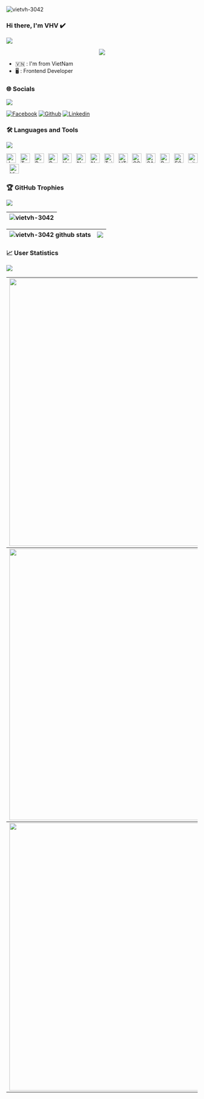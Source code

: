 <p align="left"> <img src="https://komarev.com/ghpvc/?username=vietvh-3042&label=Profile%20views&color=0e75b6&style=flat" alt="vietvh-3042" /> </p>

### Hi there, I'm VHV ✔️
<img src="https://user-images.githubusercontent.com/73097560/115834477-dbab4500-a447-11eb-908a-139a6edaec5c.gif">

<p align="center" color="#36BCF7FF"><img src="https://readme-typing-svg.herokuapp.com?font=Fira+Code&pause=1000&width=435&lines=Frontend+Developer"></p>

- 🇻🇳 : I'm from VietNam
- 🖥️ : Frontend Developer


### 🌐 Socials
<img src="https://user-images.githubusercontent.com/73097560/115834477-dbab4500-a447-11eb-908a-139a6edaec5c.gif">

[![Facebook](https://img.shields.io/badge/Facebook-1877F2?style=for-the-badge&logo=facebook&logoColor=white)](https://www.facebook.com/vuhong.viet.15498)
[![Github](https://img.shields.io/badge/GitHub-100000?style=for-the-badge&logo=github&logoColor=white)](https://github.com/vietvh-3042/)
[![Linkedin](https://img.shields.io/badge/LinkedIn-0077B5?style=for-the-badge&logo=linkedin&logoColor=white)](https://www.linkedin.com/in/vietvuhong1504/)

### 🛠 Languages and Tools
<img src="https://user-images.githubusercontent.com/73097560/115834477-dbab4500-a447-11eb-908a-139a6edaec5c.gif">

<img src="https://img.shields.io/badge/JavaScript-282C34?logo=javascript&logoColor=F7DF1E" title="JavaScript" height="25"/> &nbsp;
<img src="https://img.shields.io/badge/TypeScript-282C34?logo=typescript&logoColor=3178C6" title="TypeScript" height="25"/> &nbsp;
<img src="https://img.shields.io/badge/ReactJS-282C34?logo=react&logoColor=61DAFB" title="ReactJS" height="25"/> &nbsp;
<img src="https://img.shields.io/badge/Redux-282C34?logo=redux&logoColor=764ABC" title="Redux" height="25"/> &nbsp;
<img src="https://img.shields.io/badge/Vue.js-282C34?logo=vue.js&logoColor=4FC08D" title="Vue.js" height="25"/> &nbsp;
<img src="https://img.shields.io/badge/Nuxt.js-282C34?logo=nuxt.js&logoColor=4FC08D" title="Nuxt.js" height="25"/> &nbsp;
<img src="https://img.shields.io/badge/Node.js-282C34?logo=node.js&logoColor=00F200" title="Node.js" height="25"/> &nbsp;
<img src="https://img.shields.io/badge/Tailwind%20CSS-282C34?logo=tailwind-css&logoColor=38B2AC" title="TailwindCSS" height="25"/> &nbsp;
<img src="https://img.shields.io/badge/HTML5-282C34?logo=html5&logoColor=E34F26" title="HTML5" height="25"/> &nbsp;
<img src="https://img.shields.io/badge/CSS3-282C34?logo=css3&logoColor=1572B6" title="CSS3" height="25"/> &nbsp;
<img src="https://img.shields.io/badge/Sass-282C34?logo=sass&logoColor=CC6699" title="SASS" height="25"/> &nbsp;
<img src="https://img.shields.io/badge/Bootstrap-282C34?logo=bootstrap&logoColor=7952B3" title="Bootstrap" height="25"/> &nbsp;
<img src="https://img.shields.io/badge/ESLint-282C34?logo=eslint&logoColor=4B32C3" title="ESLint" height="25"/> &nbsp;
<img src="https://img.shields.io/badge/git-282C34?logo=git&logoColor=F05032" title="git" height="25"/> &nbsp;
<img src="https://img.shields.io/badge/VS%20Code-282C34?logo=visual-studio-code&logoColor=007ACC"  title="Visual Studio Code" height="25"/> &nbsp;


### 🏆 GitHub Trophies
<img src="https://user-images.githubusercontent.com/73097560/115834477-dbab4500-a447-11eb-908a-139a6edaec5c.gif">

| <img src="https://github-profile-trophy-tau-liard.vercel.app/?username=vietvh-3042" alt="vietvh-3042" /> |
| ------------- |

| <img align="center" src="https://github-readme-stats-beta-inky-12.vercel.app/api?username=vietvh-3042&show_icons=true&include_all_commits=true&theme=buefy&hide_border=true" alt="vietvh-3042 github stats" /> | <img align="center" src="https://github-readme-stats-beta-inky-12.vercel.app/api/top-langs/?username=vietvh-3042&layout=compact&theme=buefy&hide_border=true" /> |
| ------------- | ------------- |


### 📈 User Statistics
<img src="https://user-images.githubusercontent.com/73097560/115834477-dbab4500-a447-11eb-908a-139a6edaec5c.gif">
<table>
  <tbody>
    <tr>
      <td>
        <a href="https://github-readme-streak-stats.herokuapp.com/?user=vietvh-3042">
          <img width="705" src="https://github-readme-streak-stats.herokuapp.com/?user=vietvh-3042&bg_color=30,e96443,904e95&title_color=fff&text_color=fff&theme=radical&hide_border=true">
        </a>
      </td>
    </tr>
  </tbody>
  <tbody>
    <tr>
      <td>
        <a href="https://github-profile-summary-cards.vercel.app/api/cards/profile-details?username=vietvh-3042">
          <img width="715" src="https://github-profile-summary-cards.vercel.app/api/cards/profile-details?username=vietvh-3042&theme=dracula"/>
        </a>
      </td>
    </tr>
  </tbody>
  <tbody>
    <tr>
      <td>
        <a href="https://github-readme-activity-graph.vercel.app/graph?username=vietvh-3042">
          <img width="705" src="https://github-readme-activity-graph.vercel.app/graph?username=vietvh-3042&theme=dracula">
        </a>
      </td>
    </tr>
  </tbody>
</table>
